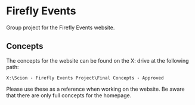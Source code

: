 # Firefly Events
Group project for the Firefly Events website.
## Concepts
The concepts for the website can be found on the X: drive at the following path:

`X:\Scion - Firefly Events Project\Final Concepts - Approved`

Please use these as a reference when working on the website. Be aware that there are only full concepts for the homepage.

